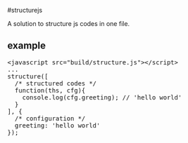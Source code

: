 #structurejs

A solution to structure js codes in one file.

## example

<pre>
&lt;javascript src="build/structure.js"&gt;&lt;/script&gt;
...
structure([
  /* structured codes */
  function(ths, cfg){
    console.log(cfg.greeting); // 'hello world'
  }
], {
  /* configuration */
  greeting: 'hello world'
});
</pre>
